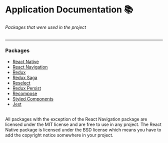 # Application Documentation 📚
###### Packages that were used in the project
---

### Packages
- [React Native](./react-native.md)
- [React Navigation](./react-navigation.md)
- [Redux](./redux.md)
- [Redux Saga](./redux-saga.md)
- [Reselect](./reselect.md)
- [Redux Persist](./redux-persist.md)
- [Recompose](./recompose.md)
- [Styled Components](./styled-components.md)
- [Jest](./jest.md)

<br />
All packages with the exception of the React Navigation package are licensed under the MIT license and are free to use in any project. The React Native package is licensed under the BSD license which means you have to add the copyright notice somewhere in your project.